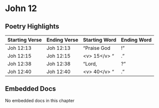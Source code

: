 # John 12

## Poetry Highlights

| Starting Verse | Ending Verse | Starting Word | Ending Word |
| :--- | :--- | :--- | :--- |
| Joh 12:13 | Joh 12:13 | “Praise God | !” |
| Joh 12:15 | Joh 12:15 | &lt;v&gt; 15&lt;/v&gt; “ | .” |
| Joh 12:38 | Joh 12:38 | “Lord, | ?” |
| Joh 12:40 | Joh 12:40 | &lt;v&gt; 40&lt;/v&gt; “ | .” |

## Embedded Docs

No embedded docs in this chapter

